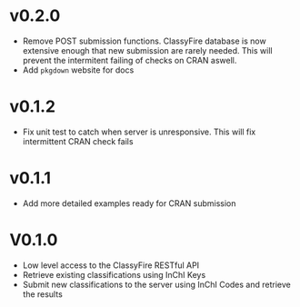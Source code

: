 # v0.2.0

* Remove POST submission functions. ClassyFire database is now extensive enough that new submission are rarely needed. This will prevent the intermitent failing of checks on CRAN aswell. 
* Add `pkgdown` website for docs

# v0.1.2


* Fix unit test to catch when server is unresponsive. This will fix intermittent CRAN check fails

# v0.1.1


* Add more detailed examples ready for CRAN submission

# V0.1.0


* Low level access to the ClassyFire RESTful API
* Retrieve existing classifications using InChI Keys
* Submit new classifications to the server using InChI Codes and retrieve the results

